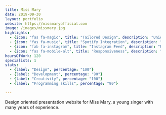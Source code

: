 ```yaml
---
title: Miss Mary
date: 2019-09-30
layout: portfolio
website: https://missmaryofficial.com
image: /images/missmary.jpg
highlights: 
  - {icon: "fas fa-magic", title: "Tailored Design", description: "Unique user experience and design, developed in accordance with the artist’s style."}
  - {icon: "fas fa-music", title: "Spotify Integration", description: "Linking Miss Mary’s songs on Spotify directly into the website’s discography."}
  - {icon: "fab fa-instagram", title: "Instagram Feed", description: "Users can access Miss Mary’s Instagram feed directly from the News section."}
  - {icon: "fas fa-mobile-alt", title: "Responsiveness", description: "The website’s fluid design adapts to any screen size or device."}
hoursOfWork: 120
specialists: 1
stats:
  - {label: "Design", percentage: "100"}
  - {label: "Development", percentage: "90"}
  - {label: "Creativity", percentage: "100"}
  - {label: "Programming skills", percentage: "90"}

---
```


Design oriented presentation website for Miss Mary, a young singer with many years of experience.
